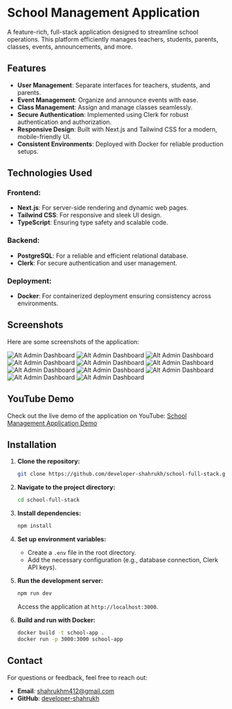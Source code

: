 # School Management Application

A feature-rich, full-stack application designed to streamline school operations. This platform efficiently manages teachers, students, parents, classes, events, announcements, and more.

## Features

- **User Management**: Separate interfaces for teachers, students, and parents.
- **Event Management**: Organize and announce events with ease.
- **Class Management**: Assign and manage classes seamlessly.
- **Secure Authentication**: Implemented using Clerk for robust authentication and authorization.
- **Responsive Design**: Built with Next.js and Tailwind CSS for a modern, mobile-friendly UI.
- **Consistent Environments**: Deployed with Docker for reliable production setups.

## Technologies Used

### Frontend:
- **Next.js**: For server-side rendering and dynamic web pages.
- **Tailwind CSS**: For responsive and sleek UI design.
- **TypeScript**: Ensuring type safety and scalable code.

### Backend:
- **PostgreSQL**: For a reliable and efficient relational database.
- **Clerk**: For secure authentication and user management.

### Deployment:
- **Docker**: For containerized deployment ensuring consistency across environments.

## Screenshots

Here are some screenshots of the application:


![Alt Admin Dashboard](./assets/Login.png)
![Alt Admin Dashboard](./assets/Admin.png)
![Alt Admin Dashboard](./assets/Studentdashboard.png)
![Alt Admin Dashboard](./assets/Teacherdashboard.png)
![Alt Admin Dashboard](./assets/Parents.png)
![Alt Admin Dashboard](./assets/Studentdetails.png)
![Alt Admin Dashboard](./assets/Addstudents.png)
![Alt Admin Dashboard](./assets/Teacherdetails.png)
![Alt Admin Dashboard](./assets/Subjectupdate.png)
![Alt Admin Dashboard](./assets/Students.png)
![Alt Admin Dashboard](./assets/Teachers.png)

## YouTube Demo

Check out the live demo of the application on YouTube:
[School Management Application Demo](https://www.youtube.com)

## Installation

1. **Clone the repository:**
   ```bash
   git clone https://github.com/developer-shahrukh/school-full-stack.git
   ```

2. **Navigate to the project directory:**
   ```bash
   cd school-full-stack
   ```

3. **Install dependencies:**
   ```bash
   npm install
   ```

4. **Set up environment variables:**
   - Create a `.env` file in the root directory.
   - Add the necessary configuration (e.g., database connection, Clerk API keys).

5. **Run the development server:**
   ```bash
   npm run dev
   ```
   Access the application at `http://localhost:3000`.

6. **Build and run with Docker:**
   ```bash
   docker build -t school-app .
   docker run -p 3000:3000 school-app
   ```

## Contact

For questions or feedback, feel free to reach out:
- **Email**: shahrukhm412@gmail.com
- **GitHub**: [developer-shahrukh](https://github.com/developer-shahrukh)
